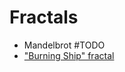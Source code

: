 Fractals
========



* Mandelbrot #TODO
* ["Burning Ship" fractal](http://www.paulbourke.net/fractals/burnship/)